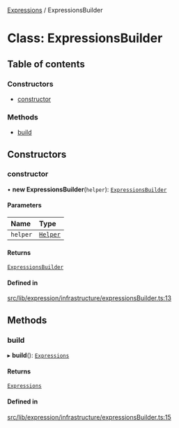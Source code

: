 [Expressions](../README.md) / ExpressionsBuilder

# Class: ExpressionsBuilder

## Table of contents

### Constructors

- [constructor](ExpressionsBuilder.md#constructor)

### Methods

- [build](ExpressionsBuilder.md#build)

## Constructors

### constructor

• **new ExpressionsBuilder**(`helper`): [`ExpressionsBuilder`](ExpressionsBuilder.md)

#### Parameters

| Name | Type |
| :------ | :------ |
| `helper` | [`Helper`](Helper.md) |

#### Returns

[`ExpressionsBuilder`](ExpressionsBuilder.md)

#### Defined in

[src/lib/expression/infrastructure/expressionsBuilder.ts:13](https://github.com/data7expressions/3xpr/blob/a027e32/src/lib/expression/infrastructure/expressionsBuilder.ts#L13)

## Methods

### build

▸ **build**(): [`Expressions`](../interfaces/Expressions.md)

#### Returns

[`Expressions`](../interfaces/Expressions.md)

#### Defined in

[src/lib/expression/infrastructure/expressionsBuilder.ts:15](https://github.com/data7expressions/3xpr/blob/a027e32/src/lib/expression/infrastructure/expressionsBuilder.ts#L15)
